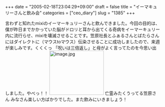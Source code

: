 +++
date = "2005-02-18T23:04:29+09:00"
draft = false
title = "イーマキュリーさんと飲み会"
categories = ["ceo_diary"]
slug = "1385"
+++

言わずと知れたmixiのイーマーキュリーさんと飲んできました。今回の目的は、僕が昨日までかかっていた脳がドロリと耳から出てくる奇病をイーマーキュリー内に流行らせ、mixiを壊滅させることです。笠原社長とふぁるさんとばたらさんにはダイレクトに（マウスtoマウス）伝染させることに成功しましたので、来週が楽しみです。くくくっ
「呪いは三倍返し」と母がよく言ってたのを今思い出しました。やべっ！！
<img src="http://ieiriblog.jugem.cc/?image=4131" class="pict" width="176" height="144" alt="image.jpg" />
亡霊みたくうってる笠原さん
みなさん楽しい方ばかりでした。また飲みにいきましょう！
